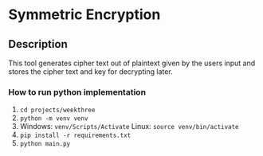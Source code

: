 # Symmetric Encryption

## Description

This tool generates cipher text out of plaintext given by the users input and stores the
cipher text and key for decrypting later.

### How to run python implementation

1. `cd projects/weekthree`
2. `python -m venv venv`
3. Windows: `venv/Scripts/Activate` Linux: `source venv/bin/activate`
4. `pip install -r requirements.txt`
5. `python main.py`

